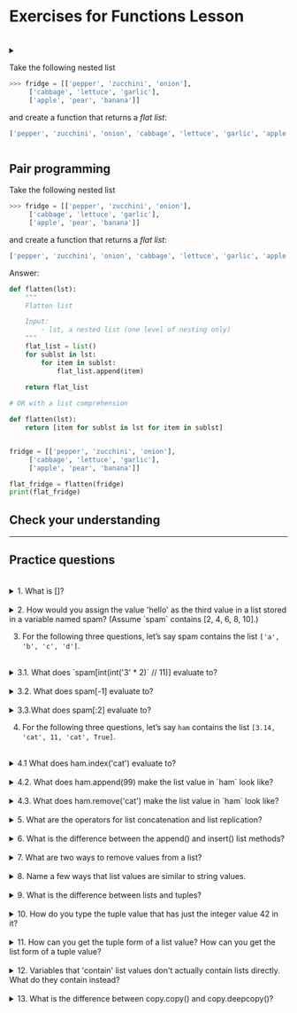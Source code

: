 # Exercises for Functions Lesson #


</details>

<br /> 

</details>

<details>

<summary> 

Take the following nested list 

```py
>>> fridge = [['pepper', 'zucchini', 'onion'],
     ['cabbage', 'lettuce', 'garlic'],
     ['apple', 'pear', 'banana']]
```

and create a function that returns a _flat list_:

```py
['pepper', 'zucchini', 'onion', 'cabbage', 'lettuce', 'garlic', 'apple', 'pear', 'banana']
```

</summary>

```py
def flatten(lst):
    """
    Flatten list

    Input:
        - lst, a nested list (one level of nesting only)
    """
    flat_list = list()
    for sublst in lst:
        for item in sublst:
            flat_list.append(item)
    
    return flat_list

# OR with a list comprehension

def flatten(lst):
    return [item for sublst in lst for item in sublst]


fridge = [['pepper', 'zucchini', 'onion'],
     ['cabbage', 'lettuce', 'garlic'],
     ['apple', 'pear', 'banana']]

flat_fridge = flatten(fridge)
print(flat_fridge)
```

</details>
















## Pair programming ##

Take the following nested list 

```py
>>> fridge = [['pepper', 'zucchini', 'onion'],
     ['cabbage', 'lettuce', 'garlic'],
     ['apple', 'pear', 'banana']]
```

and create a function that returns a _flat list_:

```py
['pepper', 'zucchini', 'onion', 'cabbage', 'lettuce', 'garlic', 'apple', 'pear', 'banana']
```

Answer:

```py
def flatten(lst):
    """
    Flatten list

    Input:
        - lst, a nested list (one level of nesting only)
    """
    flat_list = list()
    for sublst in lst:
        for item in sublst:
            flat_list.append(item)
    
    return flat_list

# OR with a list comprehension

def flatten(lst):
    return [item for sublst in lst for item in sublst]


fridge = [['pepper', 'zucchini', 'onion'],
     ['cabbage', 'lettuce', 'garlic'],
     ['apple', 'pear', 'banana']]

flat_fridge = flatten(fridge)
print(flat_fridge)
```

## Check your understanding ##

---

## Practice questions ##


<br /> 

</details>

<details>
  <summary> 1. What is []?</summary>

An empty `list`. In Python square brackets are used to open and close a list object.

</details>


<br /> 

</details>

<details>
  <summary> 2. How would you assign the value 'hello' as the third value in a list stored in a variable named spam? (Assume `spam` contains [2, 4, 6, 8, 10].)</summary>

`spam[2] = 'hello'` 

</details>



3. For the following three questions, let’s say spam contains the list `['a', 'b', 'c', 'd']`.

<br /> 

</details>

<details>
  <summary> 3.1. What does `spam[int(int('3' * 2)` // 11)] evaluate to?</summary>

`'d'`

</details>


<br /> 

</details>

<details>
  <summary> 3.2. What does spam[-1] evaluate to? </summary>

`'d'`

</details>


<br /> 

</details>

<details>
  <summary> 3.3.What does spam[:2] evaluate to? </summary>

`['a', 'b']`

</details>



4. For the following three questions, let’s say `ham` contains the list
`[3.14, 'cat', 11, 'cat', True]`.

</details>


<br /> 

</details>

<details>
  <summary> 4.1 What does ham.index('cat') evaluate to? </summary>

`1`, The `index()` method returns the first index of the specified element in the list. Use optional `start` and `end` parameters in `list.index(element, start, end)` to search from and up to specific index.

</details>


</details>

<br /> 

</details>

<details>
  <summary> 4.2. What does ham.append(99) make the list value in `ham` look like? </summary>

`[3.14, 'cat', 11, 'cat', True, 99]`, the `.append()` method adds a single item to the existing list. It doesn't return a new list of items but will modify the original list by adding the item to the end of the list.

</details>

</details>

<br /> 

</details>

<details>
  <summary> 4.3. What does ham.remove('cat') make the list value in `ham` look like? </summary>

`[3.14, 11, 'cat', True]`, the `remove()` method takes a single element as an argument and removes it from the list. If the element doesn't exist, it throws `ValueError`.

</details>


</details>

<br /> 

</details>

<details>
  <summary> 5. What are the operators for list concatenation and list replication?
 </summary>

*  `+` concatenation
* `*` replication

(similar to string concatenation and replication)

</details>


</details>

<br /> 

</details>

<details>
  <summary> 6. What is the difference between the append() and insert() list methods? </summary>

The `insert(i, elem)` method adds item `elem` to a list at a specific position `i` in a list, while `append(elem)` adds an item `elem` to the end of the list.

</details>


</details>

<br /> 

</details>

<details>
  <summary> 7. What are two ways to remove values from a list? </summary>

* `mylist.remove(elem)`
* `del mylist[i]` 

and 

* `mylist.pop(i)`, removes value by index i and return value
* `mylist.clear()`, removes all values from list

</details>


</details>

<br /> 

</details>

<details>
  <summary> 8. Name a few ways that list values are similar to string values. </summary>

both data types are sequential data types, so

* they are ordered in a defined sequence
* the elements can be accessed via indices
* the meaning of `+` and `*` is the same (concatenation and replication)

</details>


</details>

<br /> 

</details>

<details>
  <summary> 9. What is the difference between lists and tuples? </summary>

The `list` data type is a mutable object, while the `tuple` is an immutable and fixed size object. This difference means that Python must allocate an extra memory block to extend the list obect when created, which makes lists less memory efficient than tuples. 

</details>


</details>

<br /> 

</details>

<details>
  <summary> 10. How do you type the tuple value that has just the integer value 42 in it? </summary>

`(42)`

</details>


</details>

<br /> 

</details>

<details>
  <summary> 11. How can you get the tuple form of a list value? How can you get the list form of a tuple value? </summary>

`tuple(mylist)` and `list(mytuple)`

</details>


</details>

<br /> 

</details>

<details>
  <summary> 12. Variables that 'contain' list values don't actually contain lists directly. What do they contain instead? </summary>

References to objects in memory. When the '=' operator is used to copy a mutable object, it does not create a new object, it only creates a new variable that share reference to the original object.

</details>


</details>

<br /> 

</details>

<details>
  <summary> 13. What is the difference between copy.copy() and copy.deepcopy()? </summary>

shallow copy (`copy()`): will create new and independent object with same content
deep copy (`deepcopy()`): creates a new object and recursively adds the copies of nested objects present in the original elements.

</details>

